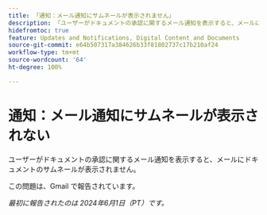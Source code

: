 ```yaml
---
title: 「通知：メール通知にサムネールが表示されません」
description: 「ユーザーがドキュメントの承認に関するメール通知を表示すると、メールにドキュメントのサムネールが表示されません。」
hidefromtoc: true
feature: Updates and Notifications, Digital Content and Documents
source-git-commit: e64b507317a384626b33f81802737c17b210af24
workflow-type: tm+mt
source-wordcount: '64'
ht-degree: 100%

---
```



# 通知：メール通知にサムネールが表示されない

ユーザーがドキュメントの承認に関するメール通知を表示すると、メールにドキュメントのサムネールが表示されません。

この問題は、Gmail で報告されています。

_最初に報告されたのは 2024年6月1日（PT）です。_
